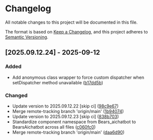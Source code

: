 # Changelog

All notable changes to this project will be documented in this file.

The format is based on [Keep a Changelog](https://keepachangelog.com/en/1.0.0/),
and this project adheres to [Semantic Versioning](https://semver.org/spec/v2.0.0.html).

## [2025.09.12.24] - 2025-09-12

### Added

* Add anonymous class wrapper to force custom dispatcher when setDispatcher method unavailable ([b17dd5b](https://github.com/N6REJ/bears_aichatbot/commit/b17dd5b))

### Changed

* Update version to 2025.09.12.22 [skip ci] ([98c9e67](https://github.com/N6REJ/bears_aichatbot/commit/98c9e67))
* Merge remote-tracking branch 'origin/main' ([1b94074](https://github.com/N6REJ/bears_aichatbot/commit/1b94074))
* Update version to 2025.09.12.23 [skip ci] ([838b703](https://github.com/N6REJ/bears_aichatbot/commit/838b703))
* Standardize component namespace from Bears_aichatbot to BearsAichatbot across all files ([c060fc0](https://github.com/N6REJ/bears_aichatbot/commit/c060fc0))
* Merge remote-tracking branch 'origin/main' ([daa6d90](https://github.com/N6REJ/bears_aichatbot/commit/daa6d90))

